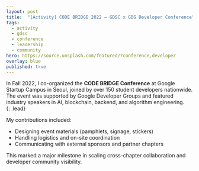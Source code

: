 ```yaml
---
layout: post
title:  "[Activity] CODE BRIDGE 2022 – GDSC x GDG Developer Conference"
tags:
  - activity
  - gdsc
  - conference
  - leadership
  - community
hero: https://source.unsplash.com/featured/?conference,developer
overlay: blue
published: true
---
```


In Fall 2022, I co-organized the **CODE BRIDGE Conference** at Google Startup Campus in Seoul, joined by over 150 student developers nationwide.  
The event was supported by Google Developer Groups and featured industry speakers in AI, blockchain, backend, and algorithm engineering.  
{: .lead}

<!--break-->

My contributions included:

- Designing event materials (pamphlets, signage, stickers)
- Handling logistics and on-site coordination
- Communicating with external sponsors and partner chapters

This marked a major milestone in scaling cross-chapter collaboration and developer community visibility.
